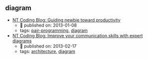 diagram 
---
* [NT Coding Blog: Guiding newbie toward productivity](http://ntcoding.co.uk/blog/2013/01/guiding-newbie-toward-productivity.html)
    * :calendar: published on: 2013-01-08
    * tags: [pair-programming](../tags/pair-programming.md), [diagram](../tags/diagram.md)
* [NT Coding Blog: Improve your communication skills with expert diagrams](http://ntcoding.co.uk/blog/2013/02/improve-your-communication-skills-with.html)
    * :calendar: published on: 2013-02-17
    * tags: [architecture](../tags/architecture.md), [diagram](../tags/diagram.md)
